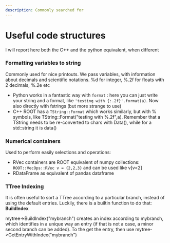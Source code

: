 ```yaml
---
description: Commonly searched for
---
```


# Useful code structures

I will report here both the C++ and the python equivalent, when different

### Formatting variables to string

Commonly used for nice printouts. We pass variables, with information about decimals and scientific notations. %d for integer, %.2f for floats with 2 decimals, %.2e etc

* Python works in a fantastic way with `format` : here you can just write your string and a format, like `'testing with {:.2f}'.format(a)`. Now also directly with fstrings \(but more strange to use\)
* C++ ROOT has a `TString::Format` which works similarly,  but with % symbols, like TString::Format\("testing with %.2f",a\). Remember that a TString needs to be re-converted to chars with Data\(\), while for a std::string it is data\(\)

### Numerical containers

Used to perform easily selections and operations:

* RVec containers are ROOT equivalent of numpy collections: `ROOT::VecOps::RVec v = {2,2,3}`  and can be used like v\[v&lt;2\]
* RDataFrame as equivalent of pandas dataframe

### TTree Indexing

It is often useful to sort a TTree according to a particular branch, instead of using the default entries. Luckily, there is a builtin function to do that:  **BuildIndex**

mytree-&gt;BuildIndex\("mybranch"\) creates an index according to mybranch, which identifies in a unique way an entry \(if that is not a case, a minor second branch can be added\). To the get the entry, then use mytree-&gt;GetEntryWithIndex\("mybranch"\)

